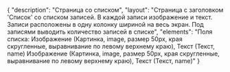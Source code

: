 {
"description": "Страница со списком",
"layout": "Страница с заголовком 'Список' со списком записей. В каждой записи изображение и текст. Записи расположены в одну колонку шириной на весь экран. Под записями выводить количество записей в списке",
"elements": "Поля списка: Изображение (Картинка, image, размер 50px, края скругленные, выравнивание по левому верхнему краю), Текст (Текст, name) Изображение (Картинка, image, размер 50px, края скругленные, выравнивание по левому верхнему краю), Текст (Текст, name)"
}